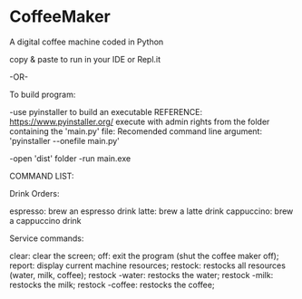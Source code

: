 # CoffeeMaker
A digital coffee machine coded in Python

copy & paste to run in your IDE or Repl.it

-OR-

To build program:

-use pyinstaller to build an executable
REFERENCE: https://www.pyinstaller.org/
execute with admin rights from the folder containing the 'main.py' file:
Recomended command line argument: 
'pyinstaller --onefile main.py'

-open 'dist' folder
-run main.exe

COMMAND LIST:

Drink Orders:

espresso: brew an espresso drink
latte: brew a latte drink
cappuccino: brew a cappuccino drink

Service commands:

clear: clear the screen;
off: exit the program (shut the coffee maker off);
report: display current machine resources;
restock: restocks all resources (water, milk, coffee);
restock -water: restocks the water;
restock -milk: restocks the milk;
restock -coffee: restocks the coffee;
